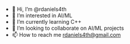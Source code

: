 - 👋 Hi, I’m @rdaniels4th
- 👀 I’m interested in AI/ML
- 🌱 I’m currently learning C++
- 💞️ I’m looking to collaborate on AI/ML projects
- 📫 How to reach me rdaniels4th@gmail.com

<!---
rdaniels4th/rdaniels4th is a ✨ special ✨ repository because its `README.md` (this file) appears on your GitHub profile.
You can click the Preview link to take a look at your changes.
--->
